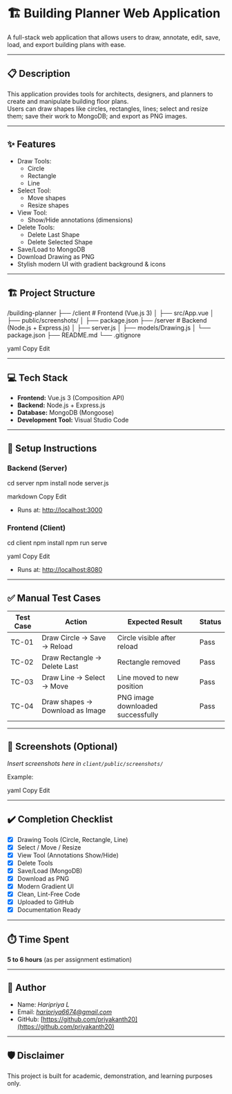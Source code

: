 # 🏗️ Building Planner Web Application

A full-stack web application that allows users to draw, annotate, edit, save, load, and export building plans with ease.

---

## 📋 Description

This application provides tools for architects, designers, and planners to create and manipulate building floor plans.  
Users can draw shapes like circles, rectangles, lines; select and resize them; save their work to MongoDB; and export as PNG images.

---

## ✨ Features

- Draw Tools:
  - Circle
  - Rectangle
  - Line
- Select Tool:
  - Move shapes
  - Resize shapes
- View Tool:
  - Show/Hide annotations (dimensions)
- Delete Tools:
  - Delete Last Shape
  - Delete Selected Shape
- Save/Load to MongoDB
- Download Drawing as PNG
- Stylish modern UI with gradient background & icons

---

## 🏗️ Project Structure

/building-planner
├── /client # Frontend (Vue.js 3)
│ ├── src/App.vue
│ ├── public/screenshots/
│ ├── package.json
├── /server # Backend (Node.js + Express.js)
│ ├── server.js
│ ├── models/Drawing.js
│ └── package.json
├── README.md
└── .gitignore

yaml
Copy
Edit

---

## 💻 Tech Stack

- **Frontend:** Vue.js 3 (Composition API)
- **Backend:** Node.js + Express.js
- **Database:** MongoDB (Mongoose)
- **Development Tool:** Visual Studio Code

---

## 🚀 Setup Instructions

### Backend (Server)
cd server
npm install
node server.js

markdown
Copy
Edit
- Runs at: [http://localhost:3000](http://localhost:3000)

### Frontend (Client)
cd client
npm install
npm run serve

yaml
Copy
Edit
- Runs at: [http://localhost:8080](http://localhost:8080)

---

## ✅ Manual Test Cases

| Test Case | Action                              | Expected Result                     | Status |
|-----------|------------------------------------|-------------------------------------|--------|
| TC-01     | Draw Circle → Save → Reload        | Circle visible after reload         | Pass   |
| TC-02     | Draw Rectangle → Delete Last       | Rectangle removed                   | Pass   |
| TC-03     | Draw Line → Select → Move          | Line moved to new position          | Pass   |
| TC-04     | Draw shapes → Download as Image    | PNG image downloaded successfully   | Pass   |

---

## 📸 Screenshots (Optional)

*Insert screenshots here in `client/public/screenshots/`*

Example:

yaml
Copy
Edit

---

## ✔️ Completion Checklist

- [x] Drawing Tools (Circle, Rectangle, Line)
- [x] Select / Move / Resize
- [x] View Tool (Annotations Show/Hide)
- [x] Delete Tools
- [x] Save/Load (MongoDB)
- [x] Download as PNG
- [x] Modern Gradient UI
- [x] Clean, Lint-Free Code
- [x] Uploaded to GitHub
- [x] Documentation Ready

---

## ⏱️ Time Spent

**5 to 6 hours** (as per assignment estimation)

---

## 👤 Author

- Name: *Haripriya L*
- Email: *haripriya6674@gmail.com*
- GitHub: [https://github.com/priyakanth20](https://github.com/priyakanth20)

---

## 🛡️ Disclaimer

This project is built for academic, demonstration, and learning purposes only.
